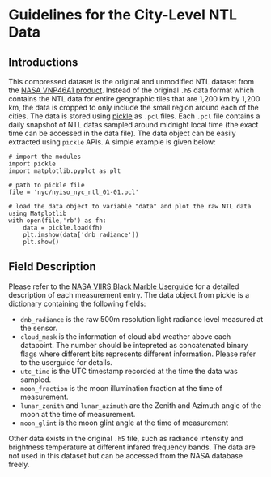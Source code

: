 # Guidelines for the City-Level NTL Data

## Introductions
This compressed dataset is the original and unmodified NTL dataset from the [NASA VNP46A1 product](https://ladsweb.modaps.eosdis.nasa.gov/missions-and-measurements/products/VNP46A1/). Instead of the original `.h5` data format which contains the NTL data for entire geographic tiles that are 1,200 km by 1,200 km, the data is cropped to only include the small region around each of the cities. The data is stored using [pickle](https://docs.python.org/3/library/pickle.html) as `.pcl` files. Each `.pcl` file contains a daily snapshot of NTL datas sampled around midnight local time (the exact time can be accessed in the data file). The data object can be easily extracted using `pickle` APIs. A simple example is given below:
```
# import the modules
import pickle
import matplotlib.pyplot as plt

# path to pickle file
file = 'nyc/nyiso_nyc_ntl_01-01.pcl'

# load the data object to variable "data" and plot the raw NTL data using Matplotlib
with open(file,'rb') as fh:
    data = pickle.load(fh)
    plt.imshow(data['dnb_radiance'])
    plt.show()

```

## Field Description
Please refer to the [NASA VIIRS Black Marble Userguide](https://viirsland.gsfc.nasa.gov/PDF/VIIRS_BlackMarble_UserGuide.pdf) for a detailed description of each measurement entry.
The data object from pickle is a dictionary containing the following fields: 
- `dnb_radiance` is the raw 500m resolution light radiance level measured at the sensor.
- `cloud_mask` is the information of cloud abd weather above each datapoint. The number should be intepreted as concatenated binary flags where different bits represents different information. Please refer to the userguide for details.
- `utc_time` is the UTC timestamp recorded at the time the data was sampled.
- `moon_fraction` is the moon illumination fraction at the time of measurement. 
- `lunar_zenith` and `lunar_azimuth` are the Zenith and Azimuth angle of the moon at the time of measurement.
- `moon_glint` is the moon glint angle at the time of measurement

Other data exists in the original `.h5` file, such as radiance intensity and brightness temperature at different infared frequency bands. The data are not used in this dataset but can be accessed from the NASA database freely.
